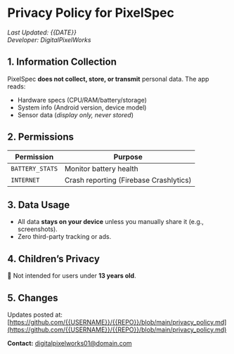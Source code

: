 # Privacy Policy for PixelSpec
*Last Updated: {{DATE}}*  
*Developer: DigitalPixelWorks*

## 1. Information Collection
PixelSpec **does not collect, store, or transmit** personal data. The app reads:
- Hardware specs (CPU/RAM/battery/storage)
- System info (Android version, device model)
- Sensor data (*display only, never stored*)

## 2. Permissions
| Permission | Purpose |  
|------------|---------|  
| `BATTERY_STATS` | Monitor battery health |  
| `INTERNET` | Crash reporting (Firebase Crashlytics) |  

## 3. Data Usage
- All data **stays on your device** unless you manually share it (e.g., screenshots).
- Zero third-party tracking or ads.

## 4. Children’s Privacy
🚫 Not intended for users under **13 years old**.

## 5. Changes
Updates posted at:  
[https://github.com/{{USERNAME}}/{{REPO}}/blob/main/privacy_policy.md](https://github.com/{{USERNAME}}/{{REPO}}/blob/main/privacy_policy.md)

**Contact:** [digitalpixelworks01@domain.com](mailto:digitalpixelworks01@domain.com)  